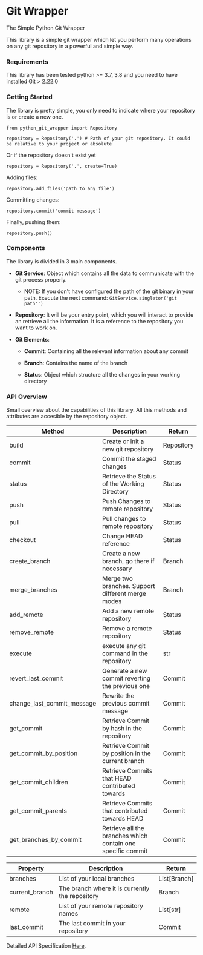 # Git Wrapper

The Simple Python Git Wrapper

This library is a simple git wrapper which let you perform many operations on any git repository in a powerful and simple way.

### Requirements

This library has been tested python >= 3.7, 3.8 and you need to have installed Git > 2.22.0

### Getting Started

The library is pretty simple, you only need to indicate where your repository is or create a new one.

```
from python_git_wrapper import Repository

repository = Repository('.') # Path of your git repository. It could be relative to your project or absolute
```

Or if the repository doesn't exist yet

```
repository = Repository('.', create=True)
```

Adding files:

```
repository.add_files('path to any file')
```

Committing changes:

```
repository.commit('commit message')
```

Finally, pushing them:

```
repository.push()
```

### Components

The library is divided in 3 main components.

- **Git Service**: Object which contains all the data to communicate with the git process properly.
    - NOTE: If you don't have configured the path of the git binary in your path. Execute the next command: `GitService.singleton('git path'')`

- **Repository**: It will be your entry point, which you will interact to provide an retrieve all the information. It is a reference to the repository you want to work on.

- **Git Elements**:

    - **Commit**: Containing all the relevant information about any commit

    - **Branch**: Contains the name of the branch

    - **Status**: Object which structure all the changes in your working directory

### API Overview

Small overview about the capabilities of this library. All this methods and attributes are accesible by the repository object.

| Method  | Description  | Return |
|---|---|---|
| build  | Create or init a new git repository | Repository |
| commit  | Commit the staged changes  | Status |
| status  | Retrieve the Status of the Working Directory | Status |
| push  | Push Changes to remote repository | Status |
| pull  | Pull changes to remote repository | Status |
| checkout  | Change HEAD reference | Status |
| create_branch | Create a new branch, go there if necessary  | Branch  |
| merge_branches  | Merge two branches. Support different merge modes  | Branch  |
| add_remote | Add a new remote repository | Status |
| remove_remote |  Remove a remote repository | Status  |
| execute  | execute any git command in the repository | str |
| revert_last_commit  | Generate a new commit reverting the previous one  | Commit |
| change_last_commit_message  | Rewrite the previous commit message  | Commit |
| get_commit  | Retrieve Commit by hash in the repository  |  Commit |
| get_commit_by_position  | Retrieve Commit by position in the current branch  |  Commit |
| get_commit_children  | Retrieve Commits that HEAD contributed towards  |  Commit |
| get_commit_parents  | Retrieve Commits that contributed towards HEAD  |  Commit |
| get_branches_by_commit  | Retrieve all the branches which contain one specific commit | Commit  |


| Property  | Description  | Return |
|---|---|---|
| branches  | List of your local branches  | List[Branch] |
| current_branch  | The branch where it is currently the repository  | Branch |
| remote  | List of your remote repository names  | List[str] |
| last_commit  | The last commit in your repository  | Commit |

Detailed API Specification [Here](https://github.com/juanbenitopr/git-wrapper/blob/master/docs/API.md).
